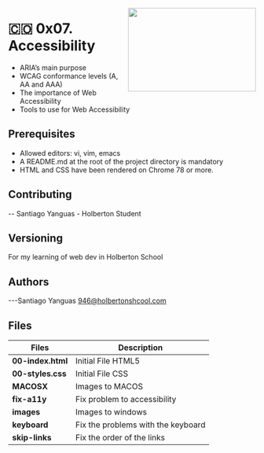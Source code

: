 <p>
<img width="260" height="170" src="https://image.flaticon.com/icons/svg/1659/1659052.svg" align="right" >
</p>

# :colombia: 0x07. Accessibility

- ARIA’s main purpose
- WCAG conformance levels (A, AA and AAA)
- The importance of Web Accessibility
- Tools to use for Web Accessibility

## Prerequisites

- Allowed editors: vi, vim, emacs
- A README.md at the root of the project directory is mandatory
- HTML and CSS have been rendered on Chrome 78 or more.

## Contributing

-- Santiago Yanguas - Holberton Student

## Versioning

For my learning of web dev in Holberton School

## Authors

---Santiago Yanguas 946@holbertonshcool.com

## Files

| Files             | Description                        |
| ----------------- | ---------------------------------- |
| **00-index.html** | Initial File HTML5                 |
| **00-styles.css** | Initial File CSS                   |
| **MACOSX**        | Images to MACOS                    |
| **fix-a11y**      | Fix problem to accessibility       |
| **images**        | Images to windows                  |
| **keyboard**      | Fix the problems with the keyboard |
| **skip-links**    | Fix the order of the links         |
